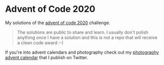 # Advent of Code 2020

My solutions of the [advent of code 2020](https://adventofcode.com) challenge.

> The solutions are public to share and learn. I usually don't polish anything once I have a solution and this is not a repo that will receive a clean code award :-)

If you're into advent calendars and photography check out my [photography advent calendar](https://twitter.com/_fabiankeller) that I publish on Twitter.